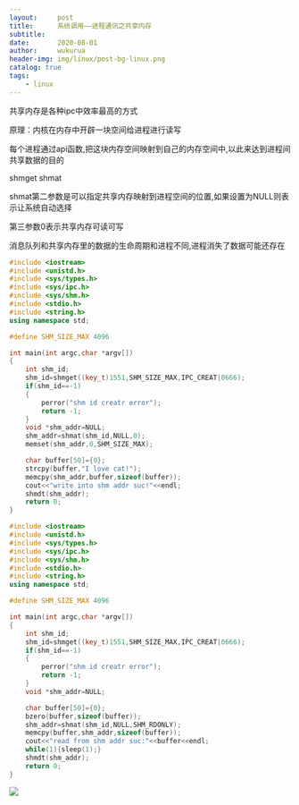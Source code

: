 ```yaml
---
layout:     post
title:      系统调用——进程通讯之共享内存
subtitle:   
date:       2020-08-01
author:     wukurua
header-img: img/linux/post-bg-linux.png
catalog: true
tags:
    - linux
---
```






共享内存是各种ipc中效率最高的方式



原理：内核在内存中开辟一块空间给进程进行读写

每个进程通过api函数,把这块内存空间映射到自己的内存空间中,以此来达到进程间共享数据的目的

shmget shmat

shmat第二参数是可以指定共享内存映射到进程空间的位置,如果设置为NULL则表示让系统自动选择

第三参数0表示共享内存可读可写

消息队列和共享内存里的数据的生命周期和进程不同,进程消失了数据可能还存在

```c++
#include <iostream>
#include <unistd.h>
#include <sys/types.h>
#include <sys/ipc.h>
#include <sys/shm.h>
#include <stdio.h>
#include <string.h>
using namespace std;

#define SHM_SIZE_MAX 4096

int main(int argc,char *argv[])
{
    int shm_id;
    shm_id=shmget((key_t)1551,SHM_SIZE_MAX,IPC_CREAT|0666);
    if(shm_id==-1)
    {
        perror("shm id creatr error");
        return -1;
    }
    void *shm_addr=NULL;
    shm_addr=shmat(shm_id,NULL,0);
    memset(shm_addr,0,SHM_SIZE_MAX);

    char buffer[50]={0};
    strcpy(buffer,"I love cat!");
    memcpy(shm_addr,buffer,sizeof(buffer));
    cout<<"write into shm addr suc!"<<endl;
    shmdt(shm_addr);
    return 0;
}
```



```c++
#include <iostream>
#include <unistd.h>
#include <sys/types.h>
#include <sys/ipc.h>
#include <sys/shm.h>
#include <stdio.h>
#include <string.h>
using namespace std;

#define SHM_SIZE_MAX 4096

int main(int argc,char *argv[])
{
    int shm_id;
    shm_id=shmget((key_t)1551,SHM_SIZE_MAX,IPC_CREAT|0666);
    if(shm_id==-1)
    {
        perror("shm id creatr error");
        return -1;
    }
    void *shm_addr=NULL;

    char buffer[50]={0};
    bzero(buffer,sizeof(buffer));
    shm_addr=shmat(shm_id,NULL,SHM_RDONLY);
    memcpy(buffer,shm_addr,sizeof(buffer));
    cout<<"read from shm addr suc:"<<buffer<<endl;
    while(1){sleep(1);}
    shmdt(shm_addr);
    return 0;
}
```

![](https://cdn.jsdelivr.net/gh/wukurua/cloudimg@master/img/20200801114604.png)
